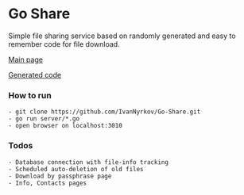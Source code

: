 # Go Share

Simple file sharing service based on randomly generated and easy to remember code for file download.

[Main page](http://cs630430.vk.me/v630430677/8e/jY04CyWwBhM.jpg)

[Generated code](http://cs630430.vk.me/v630430677/95/SUyOcnvlkJo.jpg)

### How to run
    - git clone https://github.com/IvanNyrkov/Go-Share.git
    - go run server/*.go
    - open browser on localhost:3010

### Todos
    - Database connection with file-info tracking
    - Scheduled auto-deletion of old files
    - Download by passphrase page
    - Info, Contacts pages
